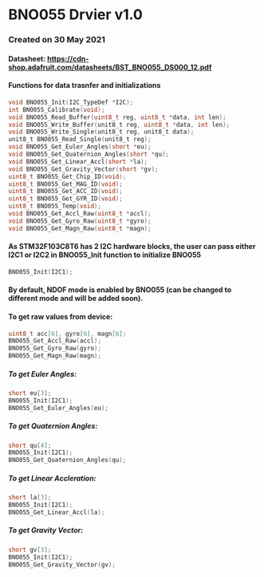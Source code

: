 # BNO055 Drvier v1.0
### Created on 30 May 2021

#### Datasheet: https://cdn-shop.adafruit.com/datasheets/BST_BNO055_DS000_12.pdf

#### Functions for data trasnfer and initializations 
```C
void BNO055_Init(I2C_TypeDef *I2C);
int BNO055_Calibrate(void);
void BNO055_Read_Buffer(uint8_t reg, uint8_t *data, int len);
void BNO055_Write_Buffer(unit8_t reg, uint8_t *data, int len);
void BNO055_Write_Single(unit8_t reg, unit8_t data);
unit8_t BNO055_Read_Single(unit8_t reg);
void BNO055_Get_Euler_Angles(short *eu);
void BNO055_Get_Quaternion_Angles(short *qu);
void BNO055_Get_Linear_Accl(short *la);
void BNO055_Get_Gravity_Vector(short *gv);
uint8_t BNO055_Get_Chip_ID(void);
uint8_t BNO055_Get_MAG_ID(void);
uint8_t BNO055_Get_ACC_ID(void);
uint8_t BNO055_Get_GYR_ID(void);
uint8_t BNO055_Temp(void);
void BNO055_Get_Accl_Raw(uint8_t *accl);
void BNO055_Get_Gyro_Raw(uint8_t *gyro);
void BNO055_Get_Magn_Raw(uint8_t *magn);
```

#### As STM32F103C8T6 has 2 I2C hardware blocks, the user can pass either I2C1 or I2C2 in BNO055_Init function to initialize BNO055

```c
BNO055_Init(I2C1);
```

#### By default, NDOF mode is enabled by BNO055 (can be changed to different mode and will be added soon).

#### To get raw values from device:

```c
uint8_t acc[6], gyro[6], magn[6];
BNO055_Get_Accl_Raw(accl);
BNO055_Get_Gyro_Raw(gyro);
BNO055_Get_Magn_Raw(magn);
```

##### To get Euler Angles:
```C
short eu[3];
BNO055_Init(I2C1);
BNO055_Get_Euler_Angles(eu);
```

##### To get Quaternion Angles:
```C
short qu[4];
BNO055_Init(I2C1);
BNO055_Get_Quaternion_Angles(qu);
```

##### To get Linear Accleration:
```C
short la[3];
BNO055_Init(I2C1);
BNO055_Get_Linear_Accl(la);
```

##### To get Gravity Vector:
```C
short gv[3];
BNO055_Init(I2C1);
BNO055_Get_Gravity_Vector(gv);
```
